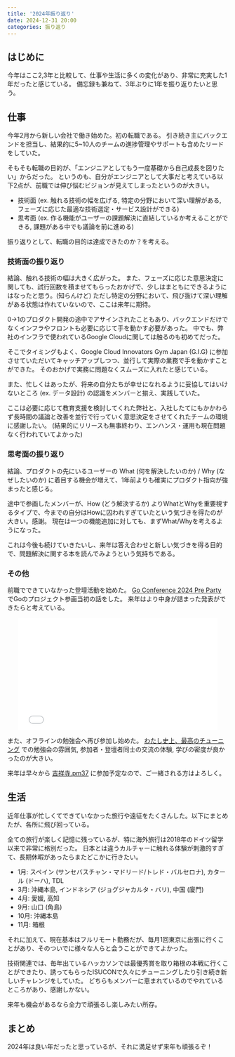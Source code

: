 ```yaml
---
title: '2024年振り返り'
date: 2024-12-31 20:00
categories: 振り返り
---
```


## はじめに

今年はここ2,3年と比較して、仕事や生活に多くの変化があり、非常に充実した1年だったと感じている。
備忘録も兼ねて、3年ぶりに1年を振り返りたいと思う。

## 仕事

今年2月から新しい会社で働き始めた。初の転職である。
引き続き主にバックエンドを担当し、結果的に5~10人のチームの進捗管理やサポートも含めたリードをしていた。

そもそも転職の目的が、「エンジニアとしてもう一度基礎から自己成長を図りたい」からだった。
というのも、自分がエンジニアとして大事だと考えている以下2点が、前職では伸び悩むビジョンが見えてしまったというのが大きい。

- 技術面 (ex. 触れる技術の幅を広げる, 特定の分野において深い理解がある, フェーズに応じた最適な技術選定・サービス設計ができる)
- 思考面 (ex. 作る機能がユーザーの課題解決に直結しているか考えることができる, 課題がある中でも議論を前に進める)

振り返りとして、転職の目的は達成できたのか？を考える。

### 技術面の振り返り

結論、触れる技術の幅は大きく広がった。
また、フェーズに応じた意思決定に関しても、試行回数を積ませてもらったおかげで、少しはまともにできるようにはなったと思う。(知らんけど)
ただし特定の分野において、飛び抜けて深い理解がある状態は作れていないので、ここは来年に期待。

0→1のプロダクト開発の途中でアサインされたこともあり、バックエンドだけでなくインフラやフロントも必要に応じて手を動かす必要があった。
中でも、弊社のインフラで使われているGoogle Cloudに関しては触るのも初めてだった。

そこでタイミングもよく、Google Cloud Innovators Gym Japan (G.I.G) に参加させていただいてキャッチアップしつつ、並行して実際の業務で手を動かすことができた。
そのおかげで実務に問題なくスムーズに入れたと感じている。

また、忙しくはあったが、将来の自分たちが幸せになれるように妥協してはいけないところ (ex. データ設計) の認識をメンバーと揃え、実践していた。

ここは必要に応じて教育支援を検討してくれた弊社と、入社したてにもかかわらず長時間の議論と改善を並行で行っていく意思決定をさせてくれたチームの環境に感謝したい。
(結果的にリリースも無事終わり、エンハンス・運用も現在問題なく行われていてよかった)

### 思考面の振り返り

結論、プロダクトの先にいるユーザーの What (何を解決したいのか) / Why (なぜしたいのか) に着目する機会が増えて、1年前よりも確実にプロダクト指向が強まったと感じる。

途中で参画したメンバーが、How (どう解決するか) よりWhatとWhyを重要視するタイプで、今までの自分はHowに囚われすぎていたという気づきを得たのが大きい。感謝。
現在は一つの機能追加に対しても、まずWhat/Whyを考えるようになった。

これは今後も続けていきたいし、来年は答え合わせと新しい気づきを得る目的で、問題解決に関する本を読んでみようという気持ちである。

### その他

前職でできていなかった登壇活動を始めた。
[Go Conference 2024 Pre Party](https://moneyforward.connpass.com/event/313929/) でGoのプロジェクト参画当初の話をした。
来年はより中身が詰まった発表ができたらと考えている。

<center>
<iframe id="talk_frame_1198045" class="speakerdeck-iframe" src="//speakerdeck.com/player/c569cc69d2954f13bbb244ca2474cf0c" width="90%" style="aspect-ratio:710/399; border:0; padding:0; margin:0; background:transparent;" frameborder="0" allowtransparency="true" allowfullscreen="allowfullscreen"></iframe>
</center>

また、オフラインの勉強会へ再び参加し始めた。
[わたし史上、最高のチューニング](https://hack-at-delta.connpass.com/event/332966/) での勉強会の雰囲気, 参加者・登壇者同士の交流の体験, 学びの密度が良かったのが大きい。

来年は早々から [吉祥寺.pm37](https://kichijojipm.connpass.com/event/339040/) に参加予定なので、ご一緒される方はよろしく。

## 生活

近年仕事が忙しくてできていなかった旅行や遠征をたくさんした。以下にまとめたが、各所に飛び回っている。

全ての旅行が楽しく記憶に残っているが、特に海外旅行は2018年のドイツ留学以来で非常に格別だった。
日本とは違うカルチャーに触れる体験が刺激的すぎて、長期休暇があったらまたどこかに行きたい。

- 1月: スペイン (サンセバスチャン・マドリード/トレド・バルセロナ), カタール (ドーハ), TDL
- 3月: 沖縄本島, インドネシア (ジョグジャカルタ・バリ), 中国 (廈門)
- 4月: 愛媛, 高知
- 9月: 山口 (角島)
- 10月: 沖縄本島
- 11月: 箱根

それに加えて、現在基本はフルリモート勤務だが、毎月1回東京に出張に行くことがあり、そのついでに様々な人らと会うことができてよかった。

技術関連では、毎年出ているハッカソンでは最優秀賞を取り箱根の本戦に行くことができたり、誘ってもらったISUCONで久々にチューニングしたり引き続き新しいチャレンジをしていた。
どちらもメンバーに恵まれているのでやれているところがあり、感謝しかない。

来年も機会があるなら全力で頑張るし楽しみたい所存。

## まとめ

2024年は良い年だったと思っているが、それに満足せず来年も頑張るぞ！
